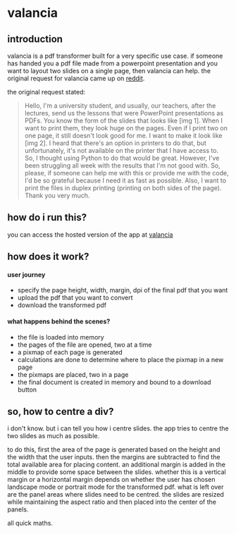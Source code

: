 # valancia

## introduction
valancia is a pdf transformer built for a very specific use case. if someone has handed you a pdf file made from a powerpoint presentation and you want to layout two slides on a single page, then valancia can help. the original request for valancia came up on [reddit](https://www.reddit.com/r/learnprogramming/comments/1cqafk8/seeking_help_resizing_powerpoint_slides_for/).

the original request stated:
> Hello, I'm a university student, and usually, our teachers, after the lectures, send us the lessons that were PowerPoint presentations as PDFs. You know the form of the slides that looks like [img 1]. When I want to print them, they look huge on the pages. Even if I print two on one page, it still doesn't look good for me. I want to make it look like [img 2]. I heard that there's an option in printers to do that, but unfortunately, it's not available on the printer that I have access to. So, I thought using Python to do that would be great. However, I've been struggling all week with the results that I'm not good with. So, please, if someone can help me with this or provide me with the code, I'd be so grateful because I need it as fast as possible. Also, I want to print the files in duplex printing (printing on both sides of the page). Thank you very much.

## how do i run this?
you can access the hosted version of the app at [valancia](https://valancia.streamlit.app)

## how does it work?
#### user journey
- specify the page height, width, margin, dpi of the final pdf that you want
- upload the pdf that you want to convert
- download the transformed pdf

#### what happens behind the scenes?
- the file is loaded into memory
- the pages of the file are opened, two at a time
- a pixmap of each page is generated
- calculations are done to determine where to place the pixmap in a new page
- the pixmaps are placed, two in a page
- the final document is created in memory and bound to a download button

## so, how to centre a div?
i don't know. but i can tell you how i centre slides.
the app tries to centre the two slides as much as possible.

to do this, first the area of the page is generated based on the height and the width that the user inputs.
then the margins are subtracted to find the total available area for placing content.
an additional margin is added in the middle to provide some space between the slides.
whether this is a vertical margin or a horizontal margin depends on whether the user has chosen landscape mode or portrait mode for the transformed pdf.
what is left over are the panel areas where slides need to be centred.
the slides are resized while maintaining the aspect ratio and then placed into the center of the panels.

all quick maths.
